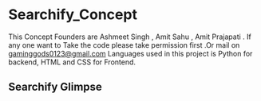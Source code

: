 # Searchify_Concept
This Concept Founders are Ashmeet Singh , Amit Sahu , Amit Prajapati . If any one want to Take the code please take permission first .Or mail on gaminggods0123@gmail.com
 Languages used in this project is Python for backend, HTML and CSS for Frontend.

 ## Searchify Glimpse 
 
